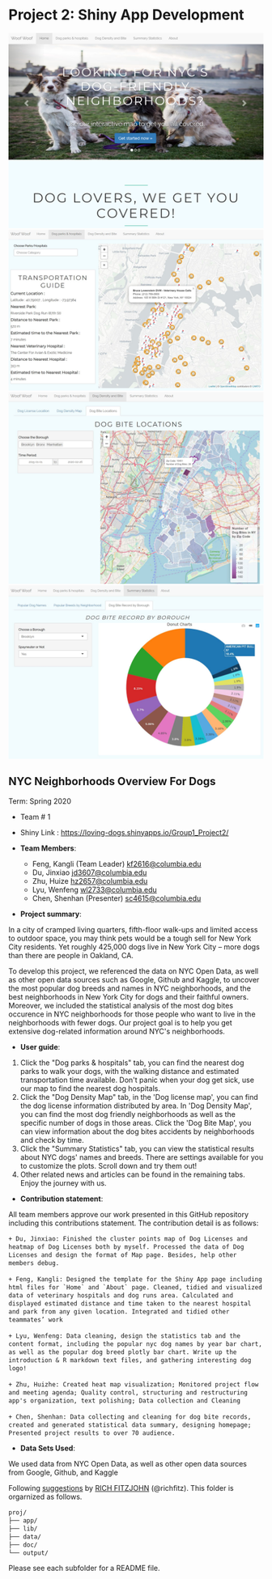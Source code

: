 # Project 2: Shiny App Development

![screenshot](doc/figs/home1.png)
![screenshot](doc/figs/dog.park1.JPG)
![screenshot](doc/figs/dog.bite1.JPG)
![screenshot](doc/figs/dog_stat1.JPG)


## NYC Neighborhoods Overview For Dogs
Term: Spring 2020

+ Team # 1

+ Shiny Link : https://loving-dogs.shinyapps.io/Group1_Project2/

+ **Team Members**: 
    + Feng, Kangli (Team Leader) [kf2616@columbia.edu](kf2616@columbia.edu)
	+ Du, Jinxiao [jd3607@columbia.edu](jd3607@columbia.edu)
	+ Zhu, Huize [hz2657@columbia.edu](hz2657@columbia.edu)
	+ Lyu, Wenfeng [wl2733@columbia.edu](wl2733@columbia.edu)
	+ Chen, Shenhan (Presenter) [sc4615@columbia.edu](sc4615@columbia.edu)

+ **Project summary**: 

In a city of cramped living quarters, fifth-floor walk-ups and limited access to outdoor space, you may think pets would be a tough sell for New York City residents. Yet roughly 425,000 dogs live in New York City – more dogs than there are people in Oakland, CA.

To develop this project, we referenced the data on NYC Open Data, as well as other open data sources such as Google, Github and Kaggle, to uncover the most popular dog breeds and names in NYC neighborhoods, and the best neighborhoods in New York City for dogs and their faithful owners. Moreover, we included the statistical analysis of the most dog bites occurence in NYC neighborhoods for those people who want to live in the neighborhoods with fewer dogs. Our project goal is to help you get extensive dog-related information around NYC's neighborhoods.

+ **User guide**: 

1. Click the "Dog parks & hospitals" tab, you can find the nearest dog parks to walk your dogs, with the walking distance and estimated transportation time available. Don't panic when your dog get sick, use our map to find the nearest dog hospitals.
2. Click the "Dog Density Map" tab, in the 'Dog license map', you can find the dog license information distributed by area. In 'Dog Density Map', you can find the most dog friendly neighborhoods as well as the specific number of dogs in those areas. Click the 'Dog Bite Map', you can view information about the dog bites accidents by neighborhoods and check by time.
3. Click the "Summary Statistics" tab, you can view the statistical results about NYC dogs' names and breeds. There are settings available for you to customize the plots. Scroll down and try them out!
4. Other related news and articles can be found in the remaining tabs. Enjoy the journey with us.


+ **Contribution statement**:

All team members approve our work presented in this GitHub repository including this contributions statement. The contribution detail is as follows:

	+ Du, Jinxiao: Finished the cluster points map of Dog Licenses and heatmap of Dog Licenses both by myself. Processed the data of Dog Licenses and design the format of Map page. Besides, help other members debug.
	
	+ Feng, Kangli: Designed the template for the Shiny App page including html files for `Home` and `About` page. Cleaned, tidied and visualized data of veterinary hospitals and dog runs area. Calculated and displayed estimated distance and time taken to the nearest hospital and park from any given location. Integrated and tidied other teammates’ work
	
	+ Lyu, Wenfeng: Data cleaning, design the statistics tab and the content format, including the popular nyc dog names by year bar chart, as well as the popular dog breed plotly bar chart. Write up the introduction & R markdown text files, and gathering interesting dog logo!
	
	+ Zhu, Huizhe: Created heat map visualization; Monitored project flow and meeting agenda; Quality control, structuring and restructuring app's organization, text polishing; Data collection and Cleaning
	
	+ Chen, Shenhan: Data collecting and cleaning for dog bite records, created and generated statistical data summary, designing homepage; Presented project results to over 70 audience.

+ **Data Sets Used**:

We used data from NYC Open Data, as well as other open data sources from Google, Github, and Kaggle


Following [suggestions](http://nicercode.github.io/blog/2013-04-05-projects/) by [RICH FITZJOHN](http://nicercode.github.io/about/#Team) (@richfitz). This folder is orgarnized as follows.

```
proj/
├── app/
├── lib/
├── data/
├── doc/
└── output/
```

Please see each subfolder for a README file.

